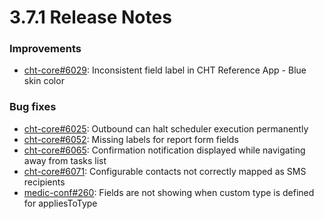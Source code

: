 # 3.7.1 Release Notes

### Improvements

- [cht-core#6029](https://github.com/medic/cht-core/issues/6029): Inconsistent field label in CHT Reference App - Blue skin color

### Bug fixes

- [cht-core#6025](https://github.com/medic/cht-core/issues/6025): Outbound can halt scheduler execution permanently
- [cht-core#6052](https://github.com/medic/cht-core/issues/6052): Missing labels for report form fields
- [cht-core#6065](https://github.com/medic/cht-core/issues/6065): Confirmation notification displayed while navigating away from tasks list
- [cht-core#6071](https://github.com/medic/cht-core/issues/6071): Configurable contacts not correctly mapped as SMS recipients
- [medic-conf#260](https://github.com/medic/medic-conf/issues/260): Fields are not showing when custom type is defined for appliesToType
